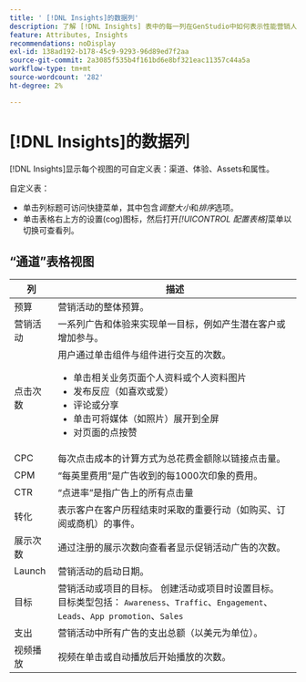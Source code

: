 ```yaml
---
title: ' [!DNL Insights]的数据列'
description: 了解 [!DNL Insights] 表中的每一列在GenStudio中如何表示性能营销人员。
feature: Attributes, Insights
recommendations: noDisplay
exl-id: 138ad192-b178-45c9-9293-96d89ed7f2aa
source-git-commit: 2a3085f535b4f161bd6e8bf321eac11357c44a5a
workflow-type: tm+mt
source-wordcount: '282'
ht-degree: 2%

---
```


# [!DNL Insights]的数据列

[!DNL Insights]显示每个视图的可自定义表：渠道、体验、Assets和属性。

自定义表：

- 单击列标题可访问快捷菜单，其中包含&#x200B;_调整大小_&#x200B;和&#x200B;_排序_&#x200B;选项。
- 单击表格右上方的设置(cog)图标，然后打开&#x200B;_[!UICONTROL 配置表格]_&#x200B;菜单以切换可查看列。

## “通道”表格视图

| 列 | 描述 |
| ----------- | ------------ |
| 预算 | 营销活动的整体预算。 |
| 营销活动 | 一系列广告和体验来实现单一目标，例如产生潜在客户或增加参与。 |
| 点击次数 | 用户通过单击组件与组件进行交互的次数。<ul><li>单击相关业务页面个人资料或个人资料图片</li><li>发布反应（如喜欢或爱）</li><li>评论或分享</li><li>单击可将媒体（如照片）展开到全屏</li><li>对页面的点按赞</li></ul> |
| CPC | 每次点击成本的计算方式为总花费金额除以链接点击量。 |
| CPM | “每英里费用”是广告收到的每1000次印象的费用。 |
| CTR | “点进率”是指广告上的所有点击量 |
| 转化 | 表示客户在客户历程结束时采取的重要行动（如购买、订阅或商机）的事件。 |
| 展示次数 | 通过注册的展示次数向查看者显示促销活动广告的次数。 |
| Launch | 营销活动的启动日期。 |
| 目标 | 营销活动或项目的目标。 创建活动或项目时设置目标。<br>目标类型包括： `Awareness`、`Traffic`、`Engagement`、`Leads`、`App promotion`、`Sales` |
| 支出 | 营销活动中所有广告的支出总额（以美元为单位）。 |
| 视频播放 | 视频在单击或自动播放后开始播放的次数。 |
